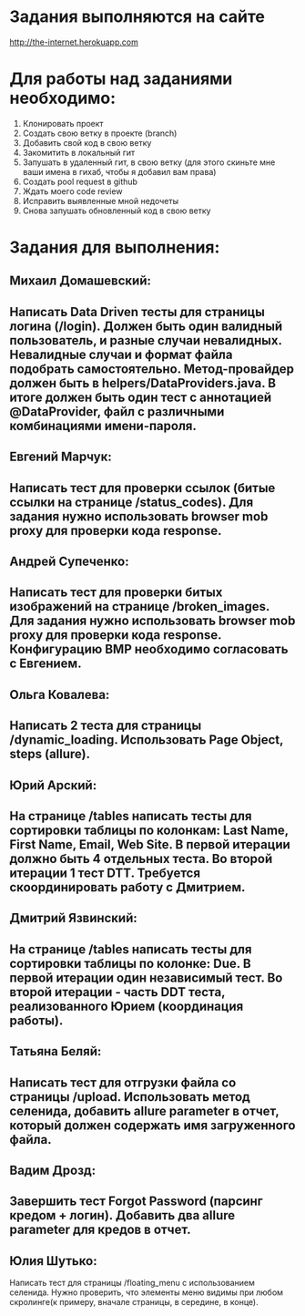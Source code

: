# Задания выполняются на сайте
http://the-internet.herokuapp.com

# Для работы над заданиями необходимо:
  1. Клонировать проект
  2. Создать свою ветку в проекте (branch)
  3. Добавить свой код в свою ветку
  4. Закомитить в локальный гит
  5. Запушать в удаленный гит, в свою ветку (для этого скиньте мне ваши имена в гихаб, чтобы я добавил вам права)
  6. Создать pool request в github
  7. Ждать моего code review
  8. Исправить выявленные мной недочеты
  9. Снова запушать обновленный код в свою ветку

# Задания для выполнения:

  Михаил Домашевский:
  -----------------------------------------------------------------------------------------------------------------
  Написать Data Driven тесты для страницы логина (/login). Должен быть один валидный пользователь, и разные случаи невалидных.
  Невалидные случаи и формат файла подобрать самостоятельно. Метод-провайдер должен быть в helpers/DataProviders.java.
  В итоге должен быть один тест с аннотацией @DataProvider, файл с различными комбинациями имени-пароля.
  -----------------------------------------------------------------------------------------------------------------
  Евгений Марчук:
  -----------------------------------------------------------------------------------------------------------------
  Написать тест для проверки ссылок (битые ссылки на странице /status_codes). Для задания нужно использовать browser mob proxy для    проверки кода response.
  -----------------------------------------------------------------------------------------------------------------
  Андрей Супеченко:
  -----------------------------------------------------------------------------------------------------------------
  Написать тест для проверки битых изображений на странице /broken_images. Для задания нужно использовать browser mob proxy для       проверки кода response. Конфигурацию BMP необходимо согласовать с Евгением.
  -----------------------------------------------------------------------------------------------------------------
  Ольга Ковалева:
  -----------------------------------------------------------------------------------------------------------------
  Написать 2 теста для страницы /dynamic_loading. Использовать Page Object, steps (allure).
  -----------------------------------------------------------------------------------------------------------------
  Юрий Арский:
  -----------------------------------------------------------------------------------------------------------------
  На странице /tables написать тесты для сортировки таблицы по колонкам: Last Name, First Name, Email, Web Site. В первой итерации    должно быть 4 отдельных теста. Во второй итерации 1 тест DTT. Требуется скоординировать работу с Дмитрием.
  -----------------------------------------------------------------------------------------------------------------
  Дмитрий Язвинский:
  -----------------------------------------------------------------------------------------------------------------
  На странице /tables написать тесты для сортировки таблицы по колонке: Due. В первой итерации один независимый тест. Во второй       итерации - часть DDT теста, реализованного Юрием (координация работы).
  -----------------------------------------------------------------------------------------------------------------
  Татьяна Беляй:
  -----------------------------------------------------------------------------------------------------------------
  Написать тест для отгрузки файла со страницы /upload. Использовать метод селенида, добавить allure parameter в отчет, который       должен содержать имя загруженного файла.
  -----------------------------------------------------------------------------------------------------------------
  Вадим Дрозд:
  -----------------------------------------------------------------------------------------------------------------
  Завершить тест Forgot Password (парсинг кредом + логин). Добавить два allure parameter для кредов в отчет.
  -----------------------------------------------------------------------------------------------------------------
  Юлия Шутько:
  -----------------------------------------------------------------------------------------------------------------
  Написать тест для страницы /floating_menu с использованием селенида. Нужно проверить, что элементы меню видимы при любом            скролинге(к примеру, вначале страницы, в середине, в конце).
